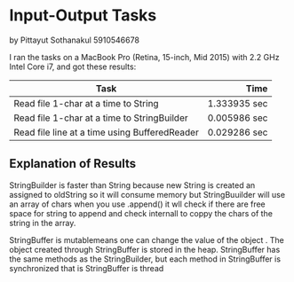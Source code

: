 # Input-Output Tasks
by Pittayut Sothanakul 5910546678

I ran the tasks on a MacBook Pro (Retina, 15-inch, Mid 2015) with 2.2 GHz Intel Core i7, and got these results:

Task | Time
-----------------------------------------------|----------------:
Read file 1-char at a time to String           |  1.333935 sec
Read file 1-char at a time to StringBuilder    |  0.005986 sec
Read file line at a time using BufferedReader  |  0.029286 sec

## Explanation of Results

StringBuilder is faster than String because new String is created an assigned to oldString so it will consume memory but StringBuuilder will use an array of chars when you use .append() it wll check if there are free space for string to append and check internall to coppy the chars of the string in the array.

StringBuffer is mutablemeans one can change the value of the object . The object created through StringBuffer is stored in the heap. StringBuffer has the same methods as the
 StringBuilder,  but each method in StringBuffer is synchronized that is StringBuffer is thread
 


